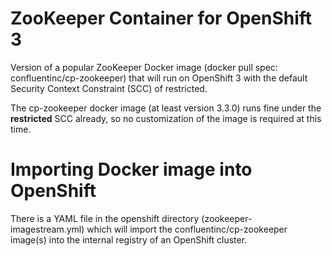 ZooKeeper Container for OpenShift 3
===================================

Version of a popular ZooKeeper Docker image (docker pull spec: confluentinc/cp-zookeeper)
that will run on OpenShift 3 with the default Security Context Constraint (SCC)
of restricted.

The cp-zookeeper docker image (at least version 3.3.0) runs fine under the **restricted** SCC already,
so no customization of the image is required at this time.

# Importing Docker image into OpenShift
There is a YAML file in the openshift directory (zookeeper-imagestream.yml) which will
import the confluentinc/cp-zookeeper image(s) into the internal registry of an OpenShift
cluster.

